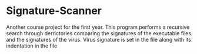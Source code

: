 # Signature-Scanner
Another course project for the first year. 
This program performs a recursive search through derrictories comparing the signatures of the executable files and the signatures of the virus. 
Virus signature is set in the file along with its indentation in the file
